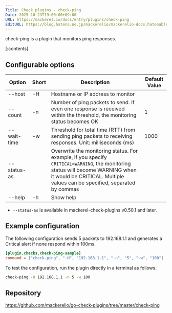 ```yaml
---
Title: Check plugins - check-ping
Date: 2025-10-23T19:00:00+09:00
URL: https://mackerel.io/docs/entry/plugins/check-ping
EditURL: https://blog.hatena.ne.jp/mackerelio/mackerelio-docs.hatenablog.mackerel.io/atom/entry/6802888565297363153
---
```


check-ping is a plugin that monitors ping responses.

[:contents]

<h2 id="options">Configurable options</h2>

| Option      | Short  | Description                                                  | Default Value |
|-------------|--------|--------------------------------------------------------------|---------------|
| --host      | -H     | Hostname or IP address to monitor                           |               |
| --count     | -n     | Number of ping packets to send. If even one response is received within the threshold, the monitoring status becomes OK | 1             |
| --wait-time | -w     | Threshold for total time (RTT) from sending ping packets to receiving responses. Unit: milliseconds (ms) | 1000          |
| --status-as |        | Overwrite the monitoring status. For example, if you specify `CRITICAL=WARNING`, the monitoring status will become WARNING when it would be CRITICAL. Multiple values can be specified, separated by commas |               |
| --help      | -h     | Show help                                                    |               |

- `--status-as` is available in mackerel-check-plugins v0.50.1 and later.

<h2 id="config">Example configuration</h2>

The following configuration sends 5 packets to 192.168.1.1 and generates a Critical alert if none respond within 100ms.

```toml
[plugin.checks.check-ping-sample]
command = ["check-ping", "-H", "192.168.1.1", "-n", "5", "-w", "100"]
```

To test the configuration, run the plugin directly in a terminal as follows:

```bash
check-ping -H 192.168.1.1 -n 5 -w 100
```

<h2 id="repository">Repository</h2>

https://github.com/mackerelio/go-check-plugins/tree/master/check-ping

